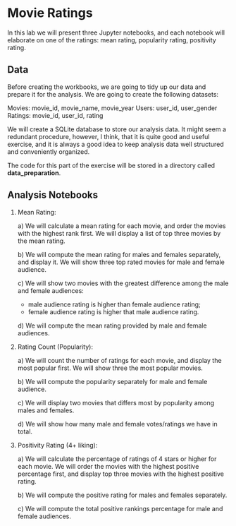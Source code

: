 # Movie Ratings

In this lab we will present three Jupyter notebooks, and each notebook will
elaborate on one of the ratings: mean rating, popularity rating, positivity rating.

## Data

Before creating the workbooks, we are going to tidy up our data and prepare it for the 
analysis. We are going to create the following datasets:

Movies: movie_id, movie_name, movie_year
Users: user_id, user_gender
Ratings: movie_id, user_id, rating

We will create a SQLite database to store our analysis data. It might seem a redundant
procedure, however, I think, that it is quite good and useful exercise, and it is always a good idea 
to keep analysis data well structured and conveniently organized.

The code for this part of the exercise will be stored in a directory called
**data_preparation**.


## Analysis Notebooks

1) Mean Rating:

	a) We will calculate a mean rating for each movie, and order the movies with
	the highest rank first. We will display a list of top three movies by the mean rating.
	
	b) We will compute the mean rating for males and females separately, and display it.
	We will show three top rated movies for male and female audience.
	
	c) We will show two movies with the greatest difference among the male and female
	audiences: 
	 - male audience rating is higher than female audience rating;
	 - female audience rating is higher that male audience rating.
	 
	d) We will compute the mean rating provided by male and female audiences.
	
2) Rating Count (Popularity):
	
	a) We will count the number of ratings for each movie, and display the most popular 
	first. We will show three the most popular movies.
	
	b) We will compute the popularity separately for male and female audience. 
	
	c) We will 	display two movies that differs most by popularity among males and females.
	
	d) We will show how many male and female votes/ratings we have in total.
	
3) Positivity Rating (4+ liking):

	a) We will calculate the percentage of ratings of 4 stars or higher for each movie.
	We will order the movies with the highest positive percentage first, and display
	top three movies with the highest positive rating. 
	
	b) We will compute the positive rating for males and females separately.
	
	c) We will compute the total positive rankings percentage for male and female audiences. 
	
	
	